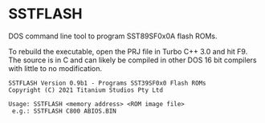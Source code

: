 # SSTFLASH
DOS command line tool to program SST89SF0x0A flash ROMs.

To rebuild the executable, open the PRJ file in Turbo C++ 3.0
and hit F9. The source is in C and can likely be compiled in
other DOS 16 bit compilers with little to no modification.

    SSTFLASH Version 0.9b1 - Programs SST39SF0x0 Flash ROMs
    Copyright (C) 2021 Titanium Studios Pty Ltd

    Usage: SSTFLASH <memory address> <ROM image file>
     e.g.: SSTFLASH C800 ABIOS.BIN
